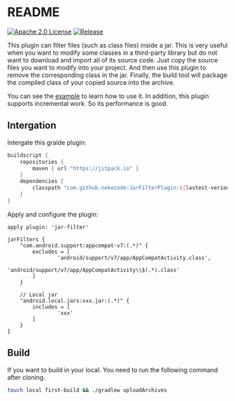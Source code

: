 # README
[![Apache 2.0 License](https://img.shields.io/badge/license-Apache%202.0-blue.svg?style=flat)](http://www.apache.org/licenses/LICENSE-2.0.html) [![Release](https://jitpack.io/v/nekocode/JarFilterPlugin.svg)](https://jitpack.io/#nekocode/JarFilterPlugin)

This plugin can filter files (such as class files) inside a jar. This is very useful when you want to modify some classes in a third-party library but do not want to download and import all of its source code. Just copy the source files you want to modify into your project. And then use this plugin to remove the corresponding class in the jar. Finally, the build tool will package the compiled class of your copied source into the archive.

You can see the [example](example) to learn how to use it. In addition, this plugin supports incremental work. So its performance is good.

## Intergation

Intergate this gralde plugin:

```gradle
buildscript {
    repositories {
        maven { url "https://jitpack.io" }
    }
    dependencies {
        classpath "com.github.nekocode:JarFilterPlugin:${lastest-verion}"
    }
}
```

Apply and configure the plugin:

```gralde
apply plugin: 'jar-filter'

jarFilters {
    "com.android.support:appcompat-v7:(.*)" {
        excludes = [
                'android/support/v7/app/AppCompatActivity.class',
                'android/support/v7/app/AppCompatActivity\\$(.*).class'
        ]
    }

    // Local jar
    "android.local.jars:xxx.jar:(.*)" {
        includes = [
                'xxx'
        ]
    }
}
```

## Build

If you want to build in your local. You need to run the following command after cloning.

```sh
touch local first-build && ./gradlew uploadArchives
```